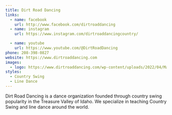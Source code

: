 ```yaml
---
title: Dirt Road Dancing
links:
  - name: facebook
    url: http://www.facebook.com/dirtroaddancing
  - name: instagram
    url: https://www.instagram.com/dirtroaddancingcountry/

  - name: youtube
    url: https://www.youtube.com/@DirtRoadDancing
phone: 208-398-0827
website: https://www.dirtroaddancing.com
images:
  - logo: https://www.dirtroaddancing.com/wp-content/uploads/2022/04/Mask-Group-1.png
styles: 
  - Country Swing
  - Line Dance
---
```

Dirt Road Dancing is a dance organization founded through country swing popularity in the Treasure Valley of Idaho. We specialize in teaching Country Swing and line dance around the world.

